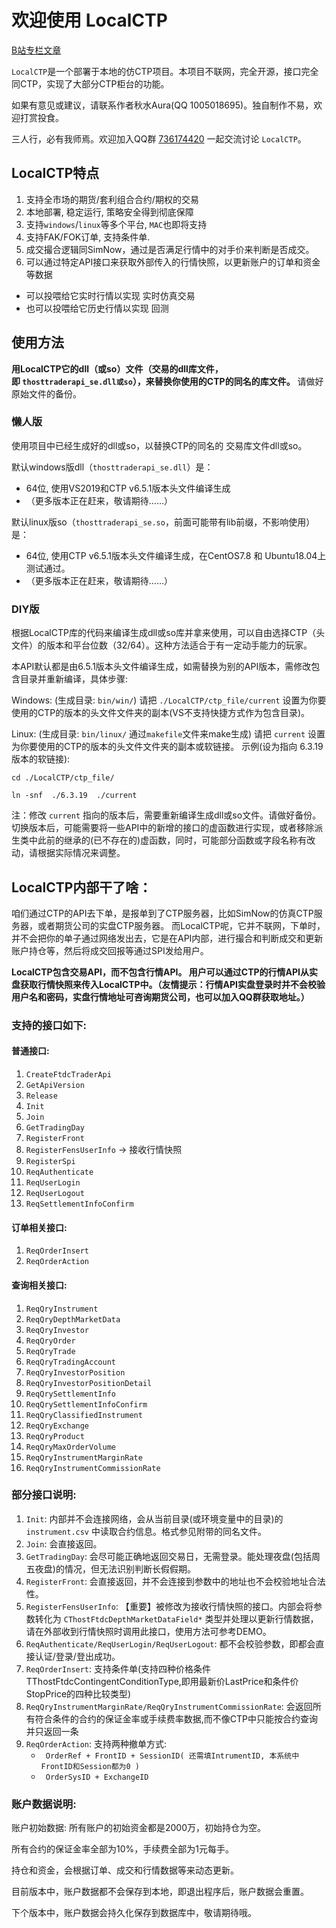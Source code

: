 # 欢迎使用  LocalCTP

[B站专栏文章](https://www.bilibili.com/read/cv25645274 "Editor.md")

`LocalCTP`是一个部署于本地的仿CTP项目。本项目不联网，完全开源，接口完全同CTP，实现了大部分CTP柜台的功能。

如果有意见或建议，请联系作者秋水Aura(QQ 1005018695)。独自制作不易，欢迎打赏投食。

三人行，必有我师焉。欢迎加入QQ群 [736174420](http://qm.qq.com/cgi-bin/qm/qr?_wv=1027&k=HbTq4dfRMNyZNe9PoB4qAek-U0YVrmbx&authKey=XSXgfCnhpIESibRkbE0%2BswD3er9rN6HjbaALy%2BDg4dSww7Qr82TEKE6xBoSzls7O&noverify=0&group_code=736174420) 一起交流讨论 `LocalCTP`。


## LocalCTP特点
1. 支持全市场的期货/套利组合合约/期权的交易
1. 本地部署, 稳定运行, 策略安全得到彻底保障
1. 支持`windows`/`linux`等多个平台, `MAC`也即将支持
1. 支持FAK/FOK订单, 支持条件单.
1. 成交撮合逻辑同SimNow，通过是否满足行情中的对手价来判断是否成交。
1. 可以通过特定API接口来获取外部传入的行情快照，以更新账户的订单和资金等数据
* 可以投喂给它实时行情以实现 实时仿真交易
* 也可以投喂给它历史行情以实现 回测


## 使用方法
**用LocalCTP它的dll（或so）文件（交易的dll库文件，即 `thosttraderapi_se.dll或so`），来替换你使用的CTP的同名的库文件。**
请做好原始文件的备份。

### 懒人版
使用项目中已经生成好的dll或so，以替换CTP的同名的 交易库文件dll或so。

默认windows版dll（`thosttraderapi_se.dll`）是：

* 64位, 使用VS2019和CTP v6.5.1版本头文件编译生成
* （更多版本正在赶来，敬请期待……）

默认linux版so（`thosttraderapi_se.so`，前面可能带有lib前缀，不影响使用）是：

* 64位, 使用CTP v6.5.1版本头文件编译生成，在CentOS7.8 和 Ubuntu18.04上测试通过。
* （更多版本正在赶来，敬请期待……）

### DIY版
根据LocalCTP库的代码来编译生成dll或so库并拿来使用，可以自由选择CTP（头文件）的版本和平台位数（32/64）。这种方法适合于有一定动手能力的玩家。

本API默认都是由6.5.1版本头文件编译生成，如需替换为别的API版本，需修改包含目录并重新编译，具体步骤:

Windows:
(生成目录: `bin/win/`)
请把 `./LocalCTP/ctp_file/current` 设置为你要使用的CTP的版本的头文件文件夹的副本(VS不支持快捷方式作为包含目录)。

Linux:
(生成目录: `bin/linux/`  通过`makefile`文件来make生成)
请把 `current` 设置为你要使用的CTP的版本的头文件文件夹的副本或软链接。
示例(设为指向 6.3.19 版本的软链接):

`cd ./LocalCTP/ctp_file/`

`ln -snf  ./6.3.19  ./current`

注：修改 `current` 指向的版本后，需要重新编译生成dll或so文件。请做好备份。
切换版本后，可能需要将一些API中的新增的接口的虚函数进行实现，或者移除派生类中此前的继承的(已不存在的)虚函数，同时，可能部分函数或字段名称有改动，请根据实际情况来调整。


## LocalCTP内部干了啥：
咱们通过CTP的API去下单，是报单到了CTP服务器，比如SimNow的仿真CTP服务器，或者期货公司的实盘CTP服务器。
而LocalCTP呢，它并不联网，下单时，并不会把你的单子通过网络发出去，它是在API内部，进行撮合和判断成交和更新账户持仓等，然后将成交回报等通过SPI发给用户。

**LocalCTP包含交易API，而不包含行情API。
用户可以通过CTP的行情API从实盘获取行情快照来传入LocalCTP中。（友情提示：行情API实盘登录时并不会校验用户名和密码，实盘行情地址可咨询期货公司，也可以加入QQ群获取地址。）**


### 支持的接口如下:
#### 普通接口:
1. `CreateFtdcTraderApi`
1. `GetApiVersion`
1. `Release`
1. `Init`
1. `Join`
1. `GetTradingDay`
1. `RegisterFront`
1. `RegisterFensUserInfo` -> 接收行情快照
1. `RegisterSpi`
1. `ReqAuthenticate`
1. `ReqUserLogin`
1. `ReqUserLogout`
1. `ReqSettlementInfoConfirm`

#### 订单相关接口:
1. `ReqOrderInsert`
1. `ReqOrderAction`

#### 查询相关接口:
1. `ReqQryInstrument`
1. `ReqQryDepthMarketData`
1. `ReqQryInvestor`
1. `ReqQryOrder`
1. `ReqQryTrade`
1. `ReqQryTradingAccount`
1. `ReqQryInvestorPosition`
1. `ReqQryInvestorPositionDetail`
1. `ReqQrySettlementInfo`
1. `ReqQrySettlementInfoConfirm`
1. `ReqQryClassifiedInstrument`
1. `ReqQryExchange`
1. `ReqQryProduct`
1. `ReqQryMaxOrderVolume`
1. `ReqQryInstrumentMarginRate`
1. `ReqQryInstrumentCommissionRate`

### 部分接口说明:
1. `Init`: 内部并不会连接网络，会从当前目录(或环境变量中的目录)的 `instrument.csv` 中读取合约信息。格式参见附带的同名文件。
1. `Join`: 会直接返回。
1. `GetTradingDay`: 会尽可能正确地返回交易日，无需登录。能处理夜盘(包括周五夜盘)的情况，但无法识别判断长假假期。
1. `RegisterFront`: 会直接返回，并不会连接到参数中的地址也不会校验地址合法性。
1. `RegisterFensUserInfo`: 【重要】被修改为接收行情快照的接口。内部会将参数转化为 `CThostFtdcDepthMarketDataField*` 类型并处理以更新行情数据，请在外部收到行情快照时调用此接口，使用方法可参考DEMO。
1. `ReqAuthenticate/ReqUserLogin/ReqUserLogout`: 都不会校验参数，即都会直接认证/登录/登出成功。
1. `ReqOrderInsert`: 支持条件单(支持四种价格条件TThostFtdcContingentConditionType,即用最新价LastPrice和条件价StopPrice的四种比较类型)
1. `ReqQryInstrumentMarginRate/ReqQryInstrumentCommissionRate`: 会返回所有符合条件的合约的保证金率或手续费率数据,而不像CTP中只能按合约查询并只返回一条
1. `ReqOrderAction`: 支持两种撤单方式:
    * ` OrderRef + FrontID + SessionID( 还需填IntrumentID, 本系统中FrontID和Session都为0 )`
    * ` OrderSysID + ExchangeID`


### 账户数据说明:
账户初始数据:
所有账户的初始资金都是2000万，初始持仓为空。

所有合约的保证金率全部为10%，手续费全部为1元每手。

持仓和资金，会根据订单、成交和行情数据等来动态更新。

目前版本中，账户数据都不会保存到本地，即退出程序后，账户数据会重置。

下个版本中，账户数据会持久化保存到数据库中，敬请期待哦。
